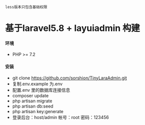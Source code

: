 `less版本只包含基础权限`

# 基于laravel5.8 + layuiadmin 构建
#### 环境
* PHP >= 7.2

#### 安装
* git clone https://github.com/sorshion/TinyLaraAdmin.git
* 复制.env.example 为.env
* 配置.env 里的数据库连接信息
* composer update
* php artisan migrate
* php artisan db:seed
* php artisan key:generate
* 登录后台：host/admin   帐号：root  密码：123456